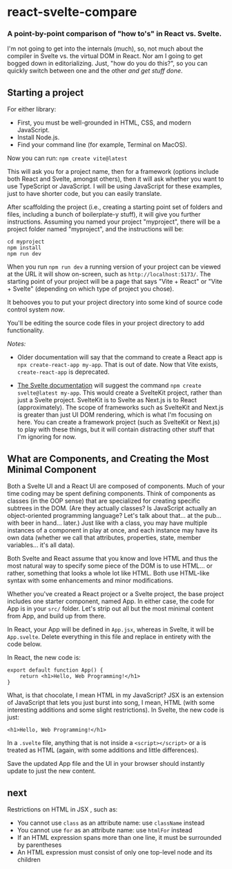 # react-svelte-compare

### A point-by-point comparison of "how to's" in React vs. Svelte.

I'm not going to get into the internals (much), so, not much about the compiler in Svelte vs. the virtual DOM in React.
Nor am I going to get bogged down in editorializing. Just, "how do you do this?", so you can quickly switch between one and
the other _and get stuff done_.

## Starting a project

For either library:
* First, you must be well-grounded in HTML, CSS, and modern JavaScript.
* Install Node.js.
* Find your command line (for example, Terminal on MacOS).

Now you can run:
`npm create vite@latest`

This will ask you for a project name, then for a framework (options include both React and Svelte, amongst others), then it will ask whether you want to use TypeScript or JavaScript. I will be using JavaScript for these examples, just to have
shorter code, but you can easily translate.

After scaffolding the project (i.e., creating a starting point set of folders and files, including a bunch of 
boilerplate-y stuff), it will give you further instructions. Assuming you named your project "myproject", there will be
a project folder named "myproject", and the instructions will be:

```
cd myproject
npm install
npm run dev
```
When you run `npm run dev` a running version of your project can be viewed at the URL it will show on-screen, such as
`http://localhost:5173/`. The starting point of your project will be a page that says "Vite + React" or "Vite + Svelte"
(depending on which type of project you chose).

It behooves you to put your project directory into some kind of source code control system _now_.

You'll be editing the source code files in your project directory to add functionality.

_Notes:_ 

* Older documentation will say that the command to create a React app is `npx create-react-app my-app`. That is out
of date. Now that Vite exists, `create-react-app` is deprecated.

* [The Svelte documentation](https://kit.svelte.dev/docs/creating-a-project) will suggest the command `npm create svelte@latest my-app`. This would create a SvelteKit project, rather than just a Svelte project. SvelteKit is to Svelte as Next.js is to React (approximately). The scope of frameworks such as SvelteKit and Next.js is greater than just UI DOM rendering, which is what I'm focusing on here. You can create a framework project (such as SvelteKit or Next.js) to play with these things, but it will contain distracting other stuff that I'm ignoring for now.

## What are Components, and Creating the Most Minimal Component

Both a Svelte UI and a React UI are composed of components. Much of your time coding may be spent defining components. 
Think of components as classes (in the OOP sense) that are specialized for creating specific subtrees in the DOM. (Are they
actually classes? Is JavaScript actually an object-oriented programming language? Let's talk about that... at the pub...
with beer in hand... later.) Just like with a class, you may have multiple instances of a component in play at once, and 
each instance may have its own data (whether we call that attributes, properties, state, member variables... it's all data).

Both Svelte and React assume that you know and love HTML and thus the most natural way to specify some piece of the DOM
is to use HTML... or rather, something that looks a whole lot like HTML. Both use HTML-like syntax with some enhancements
and minor modifications. 

Whether you've created a React project or a Svelte project, the base project includes one starter component, named App.
In either case, the code for App is in your `src/` folder. Let's strip out all but the most minimal content from App, and
build up from there.

In React, your App will be defined in `App.jsx`, whereas in Svelte, it will be `App.svelte`. Delete everything in this file and replace in entirety with the code below.

In React, the new code is:
```
export default function App() {
    return <h1>Hello, Web Programming!</h1>
}
```
What, is that chocolate, I mean HTML in my JavaScript? JSX is an extension of JavaScript that lets you just burst into song,
I mean, HTML (with some interesting additions and some slight restrictions).
In Svelte, the new code is just:
```
<h1>Hello, Web Programming!</h1>
```
In a `.svelte` file, anything that is not inside a `<script></script>` or a <style></style> is treated as HTML (again,
with some additions and little differences).

Save the updated App file and the UI in your browser should instantly update to just the new content.

## next

Restrictions on HTML in JSX
, such as:
* You cannot use `class` as an attribute name: use `className` instead
* You cannot use `for` as an attribute name: use `htmlFor` instead
* If an HTML expression spans more than one line, it must be surrounded by parentheses
* An HTML expression must consist of only one top-level node and its children
